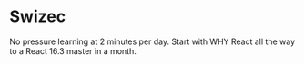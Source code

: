 # Swizec
No pressure learning at 2 minutes per day. Start with WHY React all the way to a React 16.3 master in a month.
